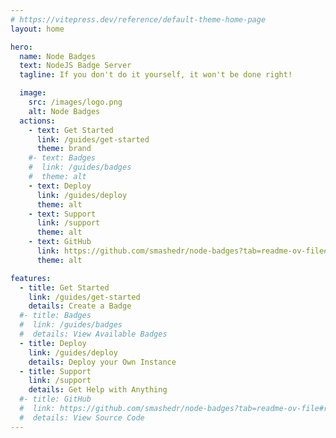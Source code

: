 ```yaml
---
# https://vitepress.dev/reference/default-theme-home-page
layout: home

hero:
  name: Node Badges
  text: NodeJS Badge Server
  tagline: If you don't do it yourself, it won't be done right!

  image:
    src: /images/logo.png
    alt: Node Badges
  actions:
    - text: Get Started
      link: /guides/get-started
      theme: brand
    #- text: Badges
    #  link: /guides/badges
    #  theme: alt
    - text: Deploy
      link: /guides/deploy
      theme: alt
    - text: Support
      link: /support
      theme: alt
    - text: GitHub
      link: https://github.com/smashedr/node-badges?tab=readme-ov-file#readme
      theme: alt

features:
  - title: Get Started
    link: /guides/get-started
    details: Create a Badge
  #- title: Badges
  #  link: /guides/badges
  #  details: View Available Badges
  - title: Deploy
    link: /guides/deploy
    details: Deploy your Own Instance
  - title: Support
    link: /support
    details: Get Help with Anything
  #- title: GitHub
  #  link: https://github.com/smashedr/node-badges?tab=readme-ov-file#readme
  #  details: View Source Code
---
```

